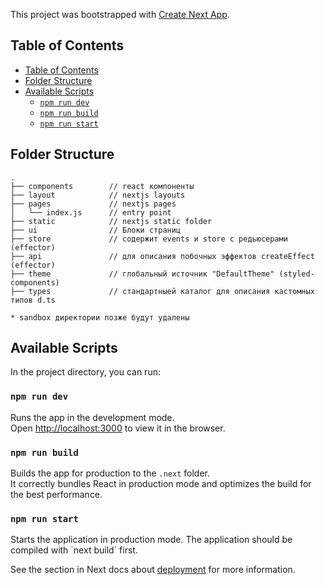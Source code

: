 This project was bootstrapped with [Create Next App](https://github.com/segmentio/create-next-app).

## Table of Contents

- [Table of Contents](#table-of-contents)
- [Folder Structure](#folder-structure)
- [Available Scripts](#available-scripts)
  - [`npm run dev`](#npm-run-dev)
  - [`npm run build`](#npm-run-build)
  - [`npm run start`](#npm-run-start)

## Folder Structure

```
.
├── components        // react компоненты
├── layout            // nextjs layouts
├── pages             // nextjs pages
│   └── index.js      // entry point
├── static            // nextjs static folder
├── ui                // Блоки страниц
├── store             // содержит events и store с редьюсерами (effector)
├── api               // для описания побочных эффектов createEffect (effector)
├── theme             // глобальный источник "DefaultTheme" (styled-components)
├── types             // стандартныей каталог для описания кастомных типов d.ts

* sandbox директории позже будут удалены
```

## Available Scripts

In the project directory, you can run:

### `npm run dev`

Runs the app in the development mode.<br>
Open [http://localhost:3000](http://localhost:3000) to view it in the browser.


### `npm run build`

Builds the app for production to the `.next` folder.<br>
It correctly bundles React in production mode and optimizes the build for the best performance.

### `npm run start`

Starts the application in production mode.
The application should be compiled with \`next build\` first.

See the section in Next docs about [deployment](https://github.com/zeit/next.js/wiki/Deployment) for more information.